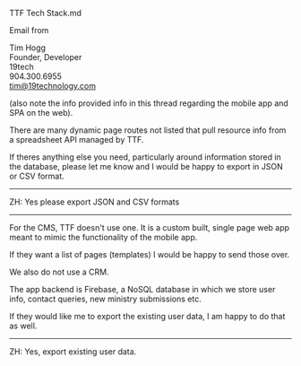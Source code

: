 

TTF Tech Stack.md

Email from 

Tim Hogg  
Founder, Developer  
19tech  
904.300.6955  
tim@19technology.com  


(also note the info provided info in this thread regarding the mobile app and SPA on the web). 

There are many dynamic page routes not listed that pull resource info from a spreadsheet API managed by TTF. 

If theres anything else you need, particularly around information stored in the database, please let me know and I would be happy to export in JSON or CSV format. 

---

ZH: Yes please export JSON and CSV formats

---

For the CMS, TTF doesn't use one. It is a custom built, single page web app meant to mimic the functionality of the mobile app. 

If they want a list of pages (templates) I would be happy to send those over. 

We also do not use a CRM. 

The app backend is Firebase, a NoSQL database in which we store user info, contact queries, new ministry submissions etc. 

If they would like me to export the existing user data, I am happy to do that as well.

--- 

ZH: Yes, export existing user data.